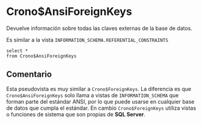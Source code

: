 ﻿---
SidebarGroup: "index-db-views"
---

# Crono$AnsiForeignKeys


Devuelve información sobre todas las claves externas de la base de datos. 

Es similar a la vista `INFORMATION_SCHEMA.REFERENTIAL_CONSTRAINTS`

```
select *
from Crono$AnsiForeignKeys
```



## Comentario

Esta pseudovista es muy similar a `Crono$ForeignKeys`. La diferencia es que `Crono$AnsiForeignKeys` solo llama a vistas de `INFORMATION_SCHEMA` que forman parte del estándar ANSI, por lo que puede usarse en cualquier base de datos que cumpla el estándar. En cambio `Crono$ForeignKeys` utiliza vistas o funciones de sistema que son propias de **SQL Server**.
